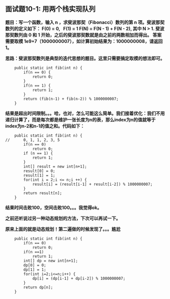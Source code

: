 ## 面试题10-1: 用两个栈实现队列
**题目：写一个函数，输入 n ，求斐波那契（Fibonacci）数列的第 n 项。斐波那契数列的定义如下：
F(0) = 0,   F(1) = 1
F(N) = F(N - 1) + F(N - 2), 其中 N > 1.
斐波那契数列由 0 和 1 开始，之后的斐波那契数就是由之前的两数相加而得出。
答案需要取模 1e9+7（1000000007），如计算初始结果为：1000000008，请返回 1。**

**思路：斐波那契数列是典型的迭代思想的题目。这里只需要搞定取模的想法即可。**
```
	public static int fib(int n) {
		if(n == 0) {
			return 0;
		}
		if(n == 1) {
			return 1;
		}
		return (fib(n-1) + fib(n-2)) % 1000000007;
    }
```
**结果是超出时间限制。。。哈，也对，怎么可能这么简单。我们接着优化：我们不用递归计算了，而是每次都是维护一张长度为n的表，那么index为n的值就等于index为n-2和n-1的值之和。代码如下：**
```
	public static int fib(int n) {
//		0, 1, 1, 2, 3, 5
		if(n == 0)
			return 0;
		if (n == 1) {
			return 1;
		}
		int[] result = new int[n+1];
		result[0] = 0;
		result[1] = 1;
		for(int i = 2;i <= n;i ++) {
			result[i] = (result[i-1] + result[i-2]) % 1000000007;
		}
		return result[n];
    }
```
**结果时间击败100，空间击败100。。。我觉得ok。**

**之前还听说过另一种动态规划的方法，下次可以再试一下。**

**原来上面的就是动态规划！第二遍做的时候发现了。。。尴尬**
```
	public static int fib(int n) {
		if(n == 0)
			return 0;
		if(n ==1)
			return 1;
		int[] dp = new int[n+1];
		dp[0] = 0;
		dp[1] = 1;
		for(int i=2;i<=n;i++) {
			dp[i] = (dp[i-1] + dp[i-2]) % 1000000007;
		}
		return dp[n];
    }
```